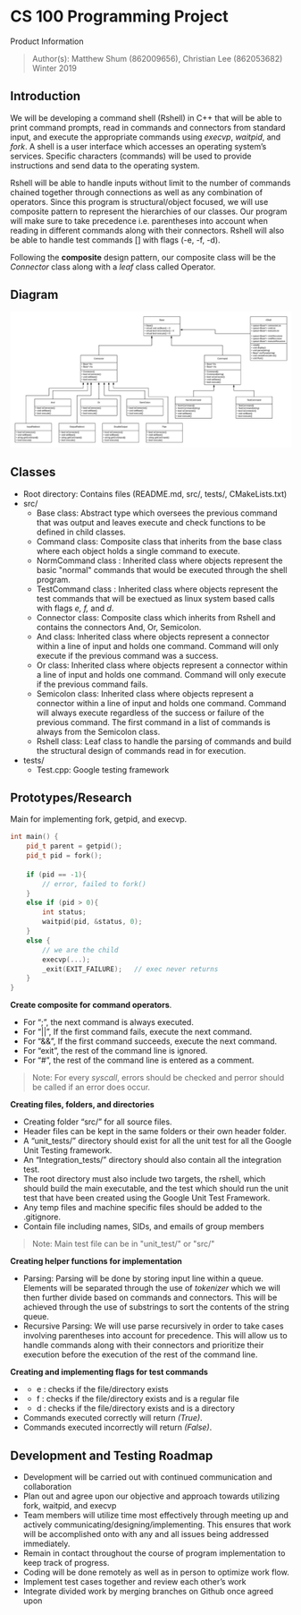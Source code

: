 # CS 100 Programming Project

Product Information
> Author(s): Matthew Shum (862009656), Christian Lee (862053682)
> Winter 2019

## Introduction
We will be developing a command shell (Rshell) in C++ that will be able to print command prompts, read in commands and connectors from standard input, and execute the appropriate commands using _execvp_, _waitpid_, and _fork_. A shell is a user interface which accesses an operating system’s services. Specific characters (commands) will be used to provide instructions and send data to the operating system. 

Rshell will be able to handle inputs without limit to the number of commands chained together through connections as well as any combination of operators. Since this program is structural/object focused, we will use composite pattern to represent the hierarchies of our classes. Our program will make sure to take precedence i.e. parentheses into account when reading in different commands along with their connectors. Rshell will also be able to handle test commands [] with flags (-e, -f, -d). 

Following the **composite** design pattern, our composite class will be the *Connector* class along with a *leaf* class called Operator.

## Diagram

![example expression tree](images/Assignment%201%20UML.png?raw=true "Diagram")
      
## Classes
* Root directory: Contains files (README.md, src/, tests/, CMakeLists.txt)
* src/
  * Base class: Abstract type which oversees the previous command that was output and leaves execute and check functions to be defined in child classes.
  * Command class: Composite class that inherits from the base class where each object holds a single command to execute.
  * NormCommand class : Inherited class where objects represent the basic "normal" commands that would be executed through the shell program.
  * TestCommand class : Inherited class where objects represent the test commands that will be exectued as linux system based calls with flags *e, f,* and *d*.
  * Connector class: Composite class which inherits from Rshell and contains the connectors And, Or, Semicolon.
  * And class: Inherited class where objects represent a connector within a line of input and holds one command. Command will only execute if the previous command was a success.
  * Or class: Inherited class where objects represent a connector within a line of input and holds one command. Command will only execute if the previous command fails.
  * Semicolon class: Inherited class where objects represent a connector within a line of input and holds one command. Command will always execute regardless of the success or failure of the previous command. The first command in a list of commands is always from the Semicolon class.
  * Rshell class: Leaf class to handle the parsing of commands and build the structural design of commands read in for execution. 
* tests/
  * Test.cpp: Google testing framework


## Prototypes/Research

Main for implementing fork, getpid, and execvp.

```c++
int main() {
    pid_t parent = getpid();
    pid_t pid = fork();

    if (pid == -1){
        // error, failed to fork()
    } 
    else if (pid > 0){
        int status;
        waitpid(pid, &status, 0);
    }
    else {
        // we are the child
        execvp(...);
        _exit(EXIT_FAILURE);   // exec never returns
    }
}
```
**Create composite for command operators**.
* For “;”, the next command is always executed.
* For “||”, If the first command fails, execute the next command.
* For “&&”, If the first command succeeds, execute the next command.
* For “exit”, the rest of the command line is ignored.
* For “#”, the rest of the command line is entered as a comment.

> Note: For every *syscall*, errors should be checked and perror should be called if an error does occur.

**Creating files, folders, and directories**
* Creating folder “src/” for all source files. 
* Header files can be kept in the same folders or their own header folder.
* A “unit_tests/” directory should exist for all the unit test for all the Google Unit Testing framework. 
* An “Integration_tests/” directory should also contain all the integration test. 
* The root directory must also include two targets, the rshell, which should build the main executable, and the test which should run the unit test that have been created using the Google Unit Test Framework. 
* Any temp files and machine specific files should be added to the .gitignore.
* Contain file including names, SIDs, and emails of group members

> Note: Main test file can be in "unit_test/" or "src/"

**Creating helper functions for implementation**
* Parsing: Parsing will be done by storing input line within a queue. Elements will be separated through the use of *tokenizer* which we will then further divide based on commands and connectors. This will be achieved through the use of substrings to sort the contents of the string queue.
* Recursive Parsing: We will use parse recursively in order to take cases involving parentheses into account for precedence. This will allow us to handle commands along with their connectors and prioritize their execution before the execution of the rest of the command line.

**Creating and implementing flags for test commands**
* - e : checks if the file/directory exists
* - f : checks if the file/directory exists and is a regular file
* - d : checks if the file/directory exists and is a directory
* Commands executed correctly will return *(True)*.
* Commands executed incorrectly will return *(False)*.

## Development and Testing Roadmap
* Development will be carried out with continued communication and collaboration
* Plan out and agree upon our objective and approach towards utilizing fork, waitpid, and execvp
* Team members will utilize time most effectively through meeting up and actively communicating/designing/implementing. This ensures that work will be accomplished onto with any and all issues being addressed immediately.
* Remain in contact throughout the course of program implementation to keep track of progress.
* Coding will be done remotely as well as in person to optimize work flow.
* Implement test cases together and review each other’s work 
* Integrate divided work by merging branches on Github once agreed upon



